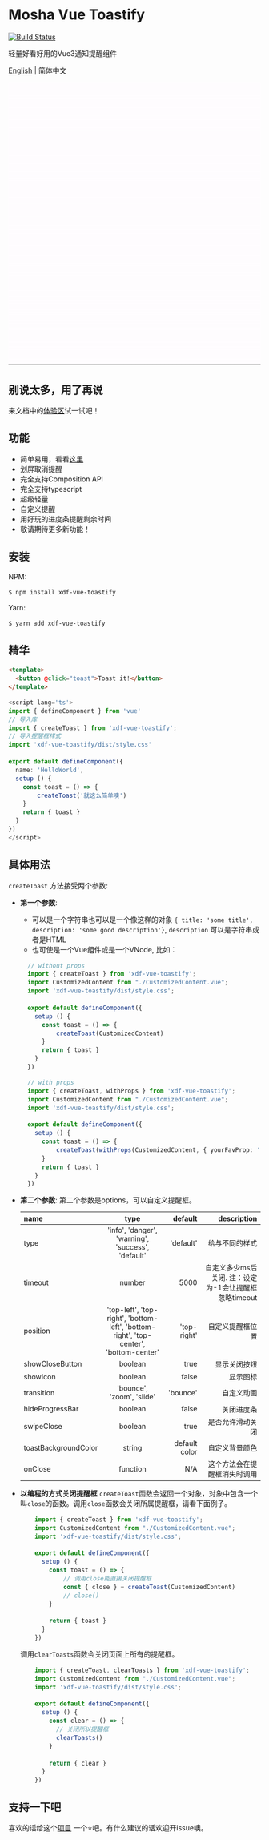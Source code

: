 # Mosha Vue Toastify

[![Build Status](https://travis-ci.com/szboynono/mosha-vue-toastify.svg?branch=main)](https://travis-ci.com/szboynono/mosha-vue-toastify)

轻量好看好用的Vue3通知提醒组件

[English](./README.md) | 简体中文

![alt text](./gif/demo.gif "Logo Title Text 1")

## 别说太多，用了再说

来文档中的[体验区](https://szboynono.github.io/mosha-vue-toastify/)试一试吧！

## 功能
- 简单易用，看看[这里](#精华)
- 划屏取消提醒
- 完全支持Composition API
- 完全支持typescript
- 超级轻量
- 自定义提醒
- 用好玩的进度条提醒剩余时间
- 敬请期待更多新功能！

## 安装

NPM:

```bash
$ npm install xdf-vue-toastify
```

Yarn:

```bash
$ yarn add xdf-vue-toastify
```

## 精华
```html
<template>
  <button @click="toast">Toast it!</button>
</template>
```
```ts
<script lang='ts'>
import { defineComponent } from 'vue'
// 导入库
import { createToast } from 'xdf-vue-toastify';
// 导入提醒框样式
import 'xdf-vue-toastify/dist/style.css'

export default defineComponent({
  name: 'HelloWorld',
  setup () {
    const toast = () => {
        createToast('就这么简单噢')
    }
    return { toast }
  }
})
</script>
```

## 具体用法


`createToast` 方法接受两个参数:
- **第一个参数**: 
  - 可以是一个字符串也可以是一个像这样的对象 `{ title: 'some title', description: 'some good description'}`, `description` 可以是字符串或者是HTML
  - 也可使是一个Vue组件或是一个VNode, 比如：
  ```ts
    // without props
    import { createToast } from 'xdf-vue-toastify';
    import CustomizedContent from "./CustomizedContent.vue";
    import 'xdf-vue-toastify/dist/style.css';

    export default defineComponent({
      setup () {
        const toast = () => {
            createToast(CustomizedContent)
        }
        return { toast }
      }
    })
  ```
  ```ts
    // with props
    import { createToast, withProps } from 'xdf-vue-toastify';
    import CustomizedContent from "./CustomizedContent.vue";
    import 'xdf-vue-toastify/dist/style.css';

    export default defineComponent({
      setup () {
        const toast = () => {
            createToast(withProps(CustomizedContent, { yourFavProp: 'bruh' }))
        }
        return { toast }
      }
    })
  ```
- **第二个参数**: 第二个参数是options，可以自定义提醒框。

  | name        | type           | default  | description |
  | ------------- |:-------------:| -----:| -----:|
  | type      | 'info', 'danger', 'warning', 'success', 'default' | 'default' | 给与不同的样式 |
  | timeout      | number      |   5000 | 自定义多少ms后关闭. 注：设定为-1会让提醒框忽略timeout
  | position      | 'top-left', 'top-right', 'bottom-left', 'bottom-right', 'top-center', 'bottom-center' |   'top-right' | 自定义提醒框位置 |
  | showCloseButton | boolean      |    true | 显示关闭按钮 |
  | showIcon | boolean      |    false | 显示图标 |
  | transition | 'bounce', 'zoom', 'slide' | 'bounce' | 自定义动画 |
  | hideProgressBar | boolean      |    false | 关闭进度条 |
  | swipeClose | boolean      |    true | 是否允许滑动关闭 |
  | toastBackgroundColor | string      | default color | 自定义背景颜色 |
  | onClose | function      | N/A | 这个方法会在提醒框消失时调用 |

- **以编程的方式关闭提醒框**
  `createToast`函数会返回一个对象，对象中包含一个叫`close`的函数。调用`close`函数会关闭所属提醒框，请看下面例子。
  ```ts
      import { createToast } from 'xdf-vue-toastify';
      import CustomizedContent from "./CustomizedContent.vue";
      import 'xdf-vue-toastify/dist/style.css';

      export default defineComponent({
        setup () {
          const toast = () => {
              // 调用close能直接关闭提醒框
              const { close } = createToast(CustomizedContent)
              // close()
          }

          return { toast }
        }
      })
  ```
  调用`clearToasts`函数会关闭页面上所有的提醒框。
  ```ts
      import { createToast, clearToasts } from 'xdf-vue-toastify';
      import CustomizedContent from "./CustomizedContent.vue";
      import 'xdf-vue-toastify/dist/style.css';

      export default defineComponent({
        setup () {
          const clear = () => {
            // 关闭所以提醒框
            clearToasts()
          }

          return { clear }
        }
      })
  ```

## 支持一下吧

喜欢的话给这个[项目](https://github.com/zxw94FE/xdf-vue-toastify) 一个⭐吧。有什么建议的话欢迎开issue噢。